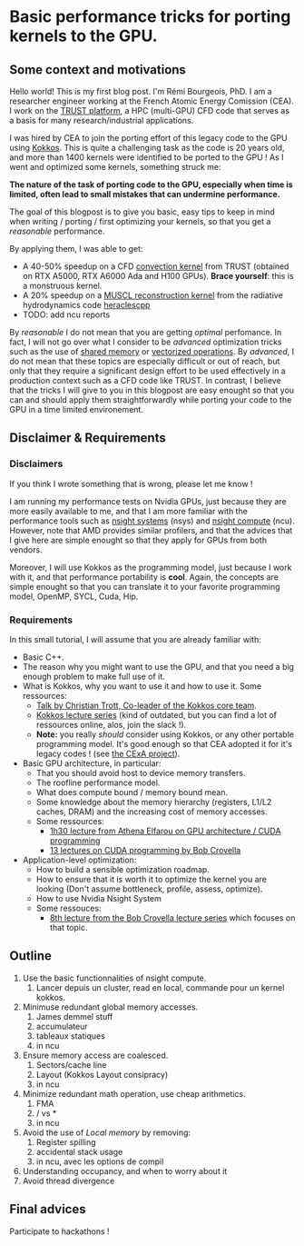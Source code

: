 # Basic performance tricks for porting kernels to the GPU.

## Some context and motivations
Hello world! This is my first blog post. I'm Rémi Bourgeois, PhD. I am a researcher engineer working at the French Atomic Energy Comission (CEA). I work on the [TRUST platform](https://cea-trust-platform.github.io/), a HPC (multi-GPU) CFD code that serves as a basis for many research/industrial applications.

 I was hired by CEA to join the porting effort of this legacy code to the GPU using [Kokkos](https://github.com/kokkos/kokkos). This is quite a challenging task as the code is 20 years old, and more than 1400 kernels were identified to be ported to the GPU ! As I went and optimized some kernels, something struck me:
 
**The nature of the task of porting code to the GPU, especially when time is limited, often lead to small mistakes that can undermine performance.** 

The goal of this blogpost is to give you basic, easy tips to keep in mind when writing / porting / first optimizing your kernels, so that you get a *reasonable* performance. 

By applying them, I was able to get:
- A 40-50% speedup on a CFD [convection kernel](https://github.com/cea-trust-platform/trust-code/blob/509d09ae94bc5189131c6f160f1d42f6024cfa98/src/VEF/Operateurs/Op_Conv/Op_Conv_VEF_Face.cpp#L473) from TRUST (obtained on RTX A5000, RTX A6000 Ada and H100 GPUs). **Brace yourself**: this is a monstruous kernel.
- A 20% speedup on a [MUSCL reconstruction kernel](https://github.com/Maison-de-la-Simulation/heraclespp/blob/54feb467f046cf21bdca5cfa679b453961ea8d7e/src/hydro/limited_linear_reconstruction.hpp#L54) from the radiative hydrodynamics code [heraclescpp](https://github.com/Maison-de-la-Simulation/heraclespp)
 - TODO: add ncu reports

By *reasonable* I do not mean that you are getting *optimal* perfomance. In fact, I will not go over what I consider to be *advanced* optimization tricks such as the use of [shared memory](https://www.youtube.com/watch?v=A1EkI5t_CJI&t=5s) or [vectorized operations](https://developer.nvidia.com/blog/cuda-pro-tip-increase-performance-with-vectorized-memory-access/). By *advanced*, I do not mean that these topics are especially difficult or out of reach, but only that they require a significant design effort to be used effectively in a production context such as a CFD code like TRUST. In contrast, I believe that the tricks I will give to you in this blogpost are easy enought so that you can and should apply them straightforwardly while porting your code to the GPU in a time limited environement.

## Disclaimer & Requirements
### Disclaimers

If you think I wrote something that is wrong, please let me know !

I am running my performance tests on Nvidia GPUs, just because they are more easily available to me, and that I am more familiar with the performance tools such as [nsight systems](https://developer.nvidia.com/nsight-systems) (nsys) and [nsight compute](https://developer.nvidia.com/nsight-compute) (ncu). However, note that AMD provides similar profilers, and that the advices that I give here are simple enought so that they apply for GPUs from both vendors.

Moreover, I will use Kokkos as the programming model, just because I work with it, and that performance portability is **cool**. Again, the concepts are simple enought so that you can translate it to your favorite programming model, OpenMP, SYCL, Cuda, Hip.

### Requirements

In this small tutorial, I will assume that you are already familiar with:
- Basic C++.
- The reason why you might want to use the GPU, and that you need a big enough problem to make full use of it.
- What is Kokkos, why you want to use it and how to use it. Some ressources:
  - [Talk by Christian Trott, Co-leader of the Kokkos core team](https://www.youtube.com/watch?v=y3HHBl4kV7g). 
  - [Kokkos lecture series](https://www.youtube.com/watch?v=rUIcWtFU5qM&list=PLqtSvL1MDrdFgDYpITs7aQAH9vkrs6TOF) (kind of outdated, but you can find a lot of ressources online, alos, join the slack !).
  - **Note:** you really *should* consider using Kokkos, or any other portable programming model. It's good enough so that CEA adopted it for it's legacy codes ! (see [the CExA project](https://cexa-project.org/)).
- Basic GPU architecture, in particular:
  - That you should avoid host to device memory transfers.
  - The roofline performance model.
  - What does compute bound / memory bound mean.
  - Some knowledge about the memory hierarchy (registers, L1/L2 caches, DRAM) and the increasing cost of memory accesses.
  - Some ressources:
    - [1h30 lecture from Athena Elfarou on GPU architecture / CUDA programming](https://www.nvidia.com/en-us/on-demand/session/gtc24-s62191/)
    -  [13 lectures on CUDA programming by Bob Crovella](https://www.youtube.com/watch?v=OsK8YFHTtNs&list=PL6RdenZrxrw-zNX7uuGppWETdxt_JxdMj)
 - Application-level optimization:
   - How to build a sensible optimization roadmap.
   - How to ensure that it is worth it to optimize the kernel you are looking (Don't assume bottleneck, profile, assess, optimize).
   - How to use Nvidia Nsight System
   - Some ressouces:
     - [8th lecture from the Bob Crovella lecture series](https://www.youtube.com/watch?v=nhTjq0P9uc8&list=PL6RdenZrxrw-zNX7uuGppWETdxt_JxdMj&index=8) which focuses on that topic.

## Outline 
1. Use the basic functionnalities of nsight compute.
   1. Lancer depuis un cluster, read en local, commande pour un kernel kokkos.
2. Minimuse redundant global memory accesses.
   1. James demmel stuff
   3. accumulateur
   4. tableaux statiques
   5. in ncu
3. Ensure memory access are coalesced.
   1. Sectors/cache line
   2. Layout (Kokkos Layout consipracy)
   3. in ncu
4. Minimize redundant math operation, use cheap arithmetics.
   1. FMA
   2. / vs *
   3. in ncu
5. Avoid the use of *Local memory* by removing:
   1. Register spilling
   2. accidental stack usage
   3. in ncu, avec les options de compil
6. Understanding occupancy, and when to worry about it
7. Avoid thread divergence


## Final advices
Participate to hackathons !